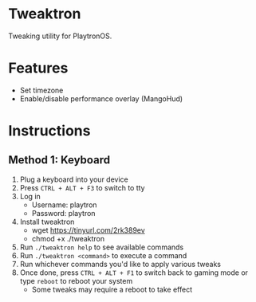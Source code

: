 # Tweaktron

Tweaking utility for PlaytronOS.

# Features

- Set timezone
- Enable/disable performance overlay (MangoHud)

# Instructions

## Method 1: Keyboard

1. Plug a keyboard into your device
2. Press `CTRL + ALT + F3` to switch to tty
3. Log in
    - Username: playtron
    - Password: playtron
4. Install tweaktron
    - wget https://tinyurl.com/2rk389ev     
    - chmod +x ./tweaktron
5. Run `./tweaktron help` to see available commands
6. Run `./tweaktron <command>` to execute a command
7. Run whichever commands you'd like to apply various tweaks
8. Once done, press `CTRL + ALT + F1` to switch back to gaming mode or type `reboot` to reboot your system
    - Some tweaks may require a reboot to take effect
